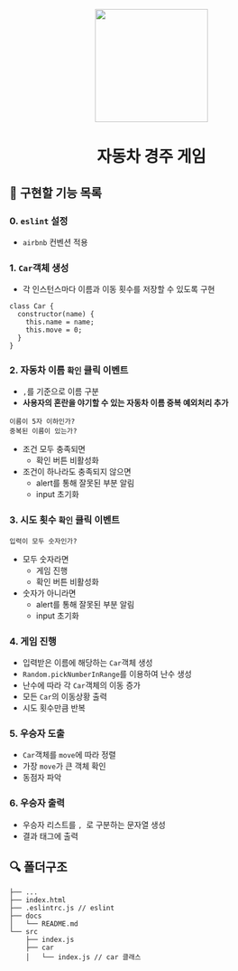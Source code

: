 <p align="middle" >
  <img width="200px;" src="https://github.com/woowacourse/javascript-racingcar-precourse/blob/main/images/racingcar_icon.png?raw=true"/>
</p>
<h1 align="middle">자동차 경주 게임</h1>

## 🎯 구현할 기능 목록
### 0. `eslint` 설정
- `airbnb` 컨벤션 적용

### 1. `Car`객체 생성
- 각 인스턴스마다 이름과 이동 횟수를 저장할 수 있도록 구현
```
class Car {
  constructor(name) {
    this.name = name;
    this.move = 0;
  }
}
```

### 2. 자동차 이름 `확인` 클릭 이벤트
- `,`를 기준으로 이름 구분
- **사용자의 혼란을 야기할 수 있는 자동차 이름 중복 예외처리 추가**
``` 
이름이 5자 이하인가?
중복된 이름이 있는가?
```
- 조건 모두 충족되면 
    - 확인 버튼 비활성화
- 조건이 하나라도 충족되지 않으면
    - alert를 통해 잘못된 부분 알림
    - input 초기화

### 3. 시도 횟수 `확인` 클릭 이벤트
```
입력이 모두 숫자인가?
```
- 모두 숫자라면
    - 게임 진행
    - 확인 버튼 비활성화
- 숫자가 아니라면
    - alert를 통해 잘못된 부분 알림
    - input 초기화

### 4. 게임 진행
- 입력받은 이름에 해당하는 `Car`객체 생성
- `Random.pickNumberInRange`를 이용하여 난수 생성
- 난수에 따라 각 `Car`객체의 이동 증가
- 모든 `Car`의 이동상황 출력
- 시도 횟수만큼 반복

### 5. 우승자 도출
- `Car`객체를 `move`에 따라 정렬
- 가장 `move`가 큰 객체 확인
- 동점자 파악

### 6. 우승자 출력
- 우승자 리스트를 `, `로 구분하는 문자열 생성
- 결과 태그에 출력

## 🔍 폴더구조

```plaintext
├── ...
├── index.html
├── .eslintrc.js // eslint 
├── docs
│   └── README.md
└── src
    ├── index.js 
    ├── car
    │   └── index.js // car 클래스 
```
